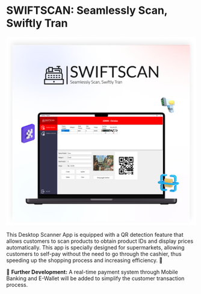 # SWIFTSCAN: Seamlessly Scan, Swiftly Tran

![SwiftScan](swiftscan.png)

This Desktop Scanner App is equipped with a QR detection feature that allows customers to scan products to obtain product IDs and display prices automatically. This app is specially designed for supermarkets, allowing customers to self-pay without the need to go through the cashier, thus speeding up the shopping process and increasing efficiency. 🚀 

🔮 **Further Development:**
A real-time payment system through Mobile Banking and E-Wallet will be added to simplify the customer transaction process.
